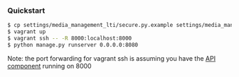 ### Quickstart

```sh
$ cp settings/media_management_lti/secure.py.example settings/media_management_lti/secure.py
$ vagrant up
$ vagrant ssh -- -R 8000:localhost:8000
$ python manage.py runserver 0.0.0.0:8080
```

Note: the port forwarding for vagrant ssh is assuming you have the [API component](https://github.com/Harvard-ATG/media_management_api) running on 8000
